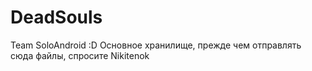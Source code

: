 # DeadSouls
Team SoloAndroid
:D
Основное хранилище, прежде чем отправлять сюда файлы, спросите Nikitenok
